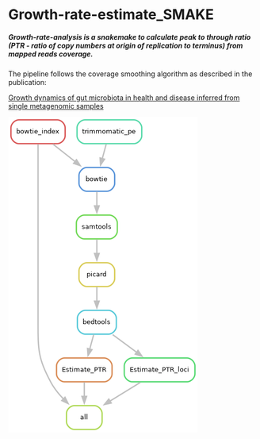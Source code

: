 # Growth-rate-estimate_SMAKE

##### Growth-rate-analysis is a snakemake to calculate peak to through ratio (PTR - ratio of copy numbers at origin of replication to terminus) from  mapped reads coverage.

The pipeline follows the coverage smoothing algorithm as described in the publication: 

[Growth dynamics of gut microbiota in health and disease inferred from single metagenomic samples](http://science.sciencemag.org/content/349/6252/1101.long)

![Alt text](./plots/dag.png)

